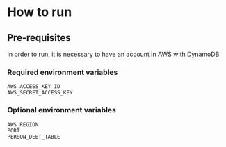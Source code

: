 # How to run

## Pre-requisites

In order to run, it is necessary to have an account in AWS with DynamoDB

### Required environment variables

```
AWS_ACCESS_KEY_ID
AWS_SECRET_ACCESS_KEY
```

### Optional environment variables

```
AWS_REGION
PORT
PERSON_DEBT_TABLE
```